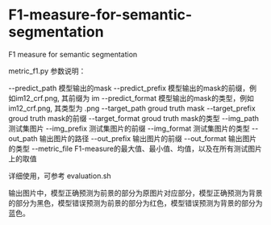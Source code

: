 # F1-measure-for-semantic-segmentation
F1 measure for semantic segmentation

metric_f1.py 参数说明：

--predict_path 模型输出的mask
--predict_prefix 模型输出的mask的前缀，例如im12_crf.png, 其前缀为 im
--predict_format 模型输出的mask的类型，例如im12_crf.png, 其类型为 .png
--target_path groud truth mask
--target_prefix groud truth mask的前缀
--target_format groud truth mask的类型
--img_path 测试集图片
--img_prefix 测试集图片的前缀
--img_format 测试集图片的类型
--out_path 输出图片的路径
--out_prefix 输出图片的前缀
--out_format 输出图片的类型
--metric_file F1-measure的最大值、最小值、均值，以及在所有测试图片上的取值

详细使用，可参考 evaluation.sh

输出图片中，模型正确预测为前景的部分为原图片对应部分，模型正确预测为背景的部分为黑色，模型错误预测为前景的部分为红色，模型错误预测为背景的部分为蓝色。




